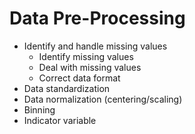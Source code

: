 # Data Pre-Processing
<ul>
    <li>Identify and handle missing values
        <ul>
            <li>Identify missing values</li>
            <li>Deal with missing values</li>
            <li>Correct data format</li>
        </ul>
    </li>
    <li>Data standardization</li>
    <li>Data normalization (centering/scaling)</li>
    <li>Binning</li>
    <li>Indicator variable</li>
</ul>
